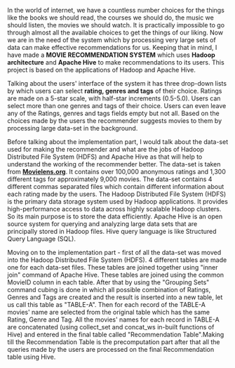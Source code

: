 In the world of internet, we have a countless number choices for the things like the books we should read, the courses we should do, the music we should listen, the movies we should watch. It is practically impossible to go through almost all the available choices to get the things of our liking. 
Now we are in the need of the system which by processing very large sets of data can make effective recommendations for us. 
Keeping that in mind, I have made a <b>MOVIE RECOMMENDATION SYSTEM</b> which uses <b>Hadoop architecture</b> and <b>Apache Hive</b> to make recommendations to its users.
This project is based on the applications of Hadoop and Apache Hive.

Talking about the users' interface of the system it has three drop-down lists by which users can select <b>rating, genres and tags</b> of their choice. Ratings are made on a 5-star scale, with half-star increments (0.5-5.0). Users can select more than one genres and tags of their choice. Users can even leave any of the Ratings, genres and tags fields empty but not all. Based on the choices made by the users the recommender suggests movies to them by processing large data-set in the background. 

Before talking about the implementation part, I would talk about the data-set used for making the recommender and what are the jobs of Hadoop Distributed File System (HDFS) and Apache Hive as that will help to understand the working of the recommender better.
The data-set is taken from <b><a href="https://grouplens.org/datasets/movielens/">Movielens.org</b></a>. It contains over 100,000 anonymous ratings and 1,300 different tags for approximately 9,000 movies. The data-set contains 4 different commas separated files which contain different information about each rating made by the users.
The Hadoop Distributed File System (HDFS) is the primary data storage system used by Hadoop applications. It provides high-performance access to data across highly scalable Hadoop clusters. So its main purpose is to store the data efficiently.
Apache Hive is an open source system for querying and analyzing large data sets that are principally stored in Hadoop files. Hive query language is like Structured Query Language (SQL).

Moving on to the implementation part - 
first of all the data-set was moved into the Hadoop Distributed File System (HDFS). 4 different tables are made one for each data-set files. These tables are joined together using "inner join" command of Apache Hive. These tables are joined using the common MovieID column in each table. After that by using the "Grouping Sets" command cubing is done in which all possible combination of Ratings, Genres and Tags are created and the result is inserted into a new table, let us call this table as "TABLE-A". Then for each record of the TABLE-A movies' name are selected from the original table which has the same Rating, Genre and Tag. All the movies' names for each record in TABLE-A are concatenated (using collect_set and concat_ws in-built functions of Hive) and entered in the final table called "Recommendation Table".Making till the Recommendation Table is the precomputation part after that all the queries made by the users are processed on the final Recommendation table using Hive. 
